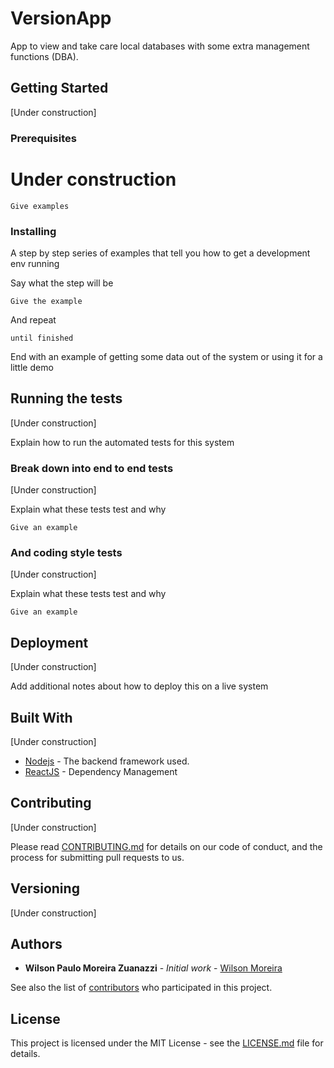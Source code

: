 # VersionApp

App to view and take care local databases with some extra management functions (DBA).

## Getting Started

[Under construction]

### Prerequisites

# Under construction

```
Give examples
```

### Installing

A step by step series of examples that tell you how to get a development env running

Say what the step will be

```
Give the example
```

And repeat

```
until finished
```

End with an example of getting some data out of the system or using it for a little demo

## Running the tests
[Under construction]

Explain how to run the automated tests for this system

### Break down into end to end tests
[Under construction]

Explain what these tests test and why

```
Give an example
```

### And coding style tests
[Under construction]

Explain what these tests test and why

```
Give an example
```

## Deployment
[Under construction]

Add additional notes about how to deploy this on a live system

## Built With
[Under construction]
* [Nodejs](https://nodejs.org/en/) - The backend framework used.
* [ReactJS](https://reactjs.org/) - Dependency Management

## Contributing
[Under construction]

Please read [CONTRIBUTING.md](https://gist.github.com/PurpleBooth/b24679402957c63ec426) for details on our code of conduct, and the process for submitting pull requests to us.

## Versioning
[Under construction]

## Authors

* **Wilson Paulo Moreira Zuanazzi** - *Initial work* - [Wilson Moreira](https://github.com/Willpmor)

See also the list of [contributors](https://github.com/Willpmor/VersionApp/graphs/contributors) who participated in this project.

## License

This project is licensed under the MIT License - see the [LICENSE.md](LICENSE.md) file for details.